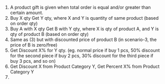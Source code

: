 1.  A product gift is given when total order is equal and/or greater than certain amount.
2.  Buy X qty Get Y qty, where X and Y is quantity of same product (based on order qty)
3.  Buy A with X qty Get B with Y qty, where X is qty of product A, and Y is qty of product B (based on order qty)
4.  Same as (3) but with discounted price of product B (in scenario-3, the price of B is zero/free)
5.  Get Discount X% for Y qty. (eg. normal price if buy 1 pcs, 50% discount for the second piece if buy 2 pcs, 30% discount for the third piece if buy 3 pcs, and so on)
6.  Get Discount X from Product Category Y, Get Percent X% from Product Category Y
7.   